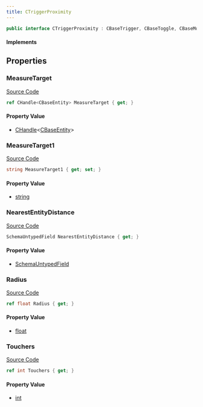 ```yaml
---
title: CTriggerProximity
---
```


```csharp
public interface CTriggerProximity : CBaseTrigger, CBaseToggle, CBaseModelEntity, CBaseEntity, CEntityInstance, ISchemaClass<CEntityInstance>, ISchemaClass<CBaseEntity>, ISchemaClass<CBaseModelEntity>, ISchemaClass<CBaseToggle>, ISchemaClass<CBaseTrigger>, ISchemaClass<CTriggerProximity>, ISchemaField, ISchemaClass, INativeHandle
```

#### Implements

## Properties

### MeasureTarget

[Source Code](https://github.com/swiftly-solution/swiftlys2/blob/main/managed/src/SwiftlyS2.Generated/Schemas/Interfaces/CTriggerProximity.cs#L17)

```csharp
ref CHandle<CBaseEntity> MeasureTarget { get; }
```

#### Property Value

- [CHandle](/docs/api/shared/natives/chandle-1)<[CBaseEntity](/docs/api/shared/schemadefinitions/cbaseentity)>

### MeasureTarget1

[Source Code](https://github.com/swiftly-solution/swiftlys2/blob/main/managed/src/SwiftlyS2.Generated/Schemas/Interfaces/CTriggerProximity.cs#L19)

```csharp
string MeasureTarget1 { get; set; }
```

#### Property Value

- [string](https://learn.microsoft.com/dotnet/api/system.string)

### NearestEntityDistance

[Source Code](https://github.com/swiftly-solution/swiftlys2/blob/main/managed/src/SwiftlyS2.Generated/Schemas/Interfaces/CTriggerProximity.cs#L26)

```csharp
SchemaUntypedField NearestEntityDistance { get; }
```

#### Property Value

- [SchemaUntypedField](/docs/api/shared/schemas/schemauntypedfield)

### Radius

[Source Code](https://github.com/swiftly-solution/swiftlys2/blob/main/managed/src/SwiftlyS2.Generated/Schemas/Interfaces/CTriggerProximity.cs#L21)

```csharp
ref float Radius { get; }
```

#### Property Value

- [float](https://learn.microsoft.com/dotnet/api/system.single)

### Touchers

[Source Code](https://github.com/swiftly-solution/swiftlys2/blob/main/managed/src/SwiftlyS2.Generated/Schemas/Interfaces/CTriggerProximity.cs#L23)

```csharp
ref int Touchers { get; }
```

#### Property Value

- [int](https://learn.microsoft.com/dotnet/api/system.int32)

